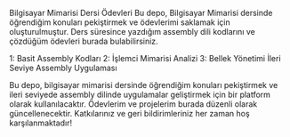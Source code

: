 Bilgisayar Mimarisi Dersi Ödevleri
Bu depo, Bilgisayar Mimarisi dersinde öğrendiğim konuları pekiştirmek ve ödevlerimi 
saklamak için oluşturulmuştur. Ders süresince yazdığım assembly dili kodlarını ve 
çözdüğüm ödevleri burada bulabilirsiniz.

1: Basit Assembly Kodları
2: İşlemci Mimarisi Analizi
3: Bellek Yönetimi
İleri Seviye Assembly Uygulaması

Bu depo, bilgisayar mimarisi dersinde öğrendiğim konuları pekiştirmek ve ileri seviyede
assembly dilinde uygulamalar geliştirmek için bir platform olarak kullanılacaktır.
Ödevlerim ve projelerim burada düzenli olarak güncellenecektir. Katkılarınız ve
geri bildirimleriniz her zaman hoş karşılanmaktadır!
